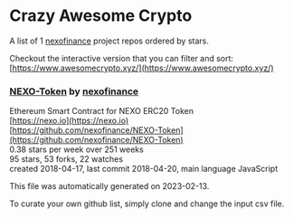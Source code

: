 # Crazy Awesome Crypto
A list of 1 [nexofinance](https://github.com/nexofinance) project repos ordered by stars.  

Checkout the interactive version that you can filter and sort: 
[https://www.awesomecrypto.xyz/](https://www.awesomecrypto.xyz/)  


### [NEXO-Token](https://github.com/nexofinance/NEXO-Token) by [nexofinance](https://github.com/nexofinance)  
Ethereum Smart Contract for NEXO ERC20 Token  
[https://nexo.io](https://nexo.io)  
[https://github.com/nexofinance/NEXO-Token](https://github.com/nexofinance/NEXO-Token)  
0.38 stars per week over 251 weeks  
95 stars, 53 forks, 22 watches  
created 2018-04-17, last commit 2018-04-20, main language JavaScript  


This file was automatically generated on 2023-02-13.  

To curate your own github list, simply clone and change the input csv file.  
